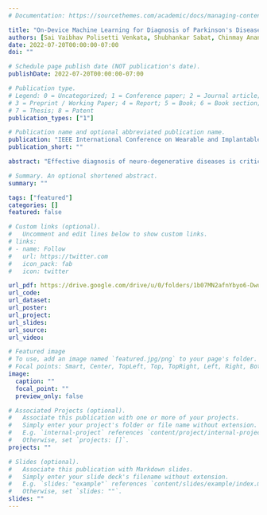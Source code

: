 ```yaml
---
# Documentation: https://sourcethemes.com/academic/docs/managing-content/

title: "On-Device Machine Learning for Diagnosis of Parkinson's Disease from Hand Drawn Artifacts"
authors: [Sai Vaibhav Polisetti Venkata, Shubhankar Sabat, Chinmay Anand Deshpande, Asiful Arefeen, Daniel Peterson$, Hassan Ghasemzadeh]
date: 2022-07-20T00:00:00-07:00
doi: ""

# Schedule page publish date (NOT publication's date).
publishDate: 2022-07-20T00:00:00-07:00

# Publication type.
# Legend: 0 = Uncategorized; 1 = Conference paper; 2 = Journal article;
# 3 = Preprint / Working Paper; 4 = Report; 5 = Book; 6 = Book section;
# 7 = Thesis; 8 = Patent
publication_types: ["1"]

# Publication name and optional abbreviated publication name.
publication: "IEEE International Conference on Wearable and Implantable Body Sensor Networks (BSN’22)"
publication_short: ""

abstract: "Effective diagnosis of neuro-degenerative diseases is critical in providing early treatments, which in turn can lead to substantial savings in medical costs. Machine learning models can help with the diagnosis of such diseases like Parkinson’s and aid in assessing disease symptoms. This work introduces a novel system that integrates pervasive computing, mobile sensing, and machine learning to classify hand-drawn images and provide diagnostic insights for screening of Parkinson's disease patients. We design a computational framework that combines data augmentation techniques with optimized convolutional neural network design for on-device and real-time image classification. We assess the performance of the proposed system using two datasets of images of Archimedean spirals drawn by hand and demonstrate that our approach achieves 76% and 83% accuracy respectively. Thanks to 4x memory reduction via integer quantization, our system can run fast on an Android smartphone. Our study demonstrates that pervasive computing may offer an inexpensive and effective tool for early diagnosis of Parkinson's disease."

# Summary. An optional shortened abstract.
summary: ""

tags: ["featured"]
categories: []
featured: false

# Custom links (optional).
#   Uncomment and edit lines below to show custom links.
# links:
# - name: Follow
#   url: https://twitter.com
#   icon_pack: fab
#   icon: twitter

url_pdf: https://drive.google.com/drive/u/0/folders/1b07MN2afnYbyo6-DwuhzqklCmEW56YBI
url_code: 
url_dataset:
url_poster:
url_project:
url_slides: 
url_source:
url_video: 

# Featured image
# To use, add an image named `featured.jpg/png` to your page's folder.
# Focal points: Smart, Center, TopLeft, Top, TopRight, Left, Right, BottomLeft, Bottom, BottomRight.
image:
  caption: ""
  focal_point: ""
  preview_only: false

# Associated Projects (optional).
#   Associate this publication with one or more of your projects.
#   Simply enter your project's folder or file name without extension.
#   E.g. `internal-project` references `content/project/internal-project/index.md`.
#   Otherwise, set `projects: []`.
projects: ""

# Slides (optional).
#   Associate this publication with Markdown slides.
#   Simply enter your slide deck's filename without extension.
#   E.g. `slides: "example"` references `content/slides/example/index.md`.
#   Otherwise, set `slides: ""`.
slides: ""
---
```

